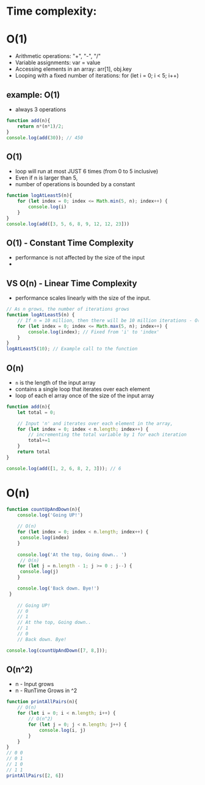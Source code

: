 
# Time complexity: 

# O(1)
- Arithmetic operations: "+", "-", "/"
- Variable assignments: var = value
- Accessing elements in an array: arr[1], obj.key
- Looping with a fixed number of iterations: 
for (let i = 0; i < 5; i++)


## example: O(1)
- always 3 operations 
 
```js
function add(n){
    return n*(n*1)/2;
}
console.log(add(30)); // 450
```

## O(1)
- loop will run at most JUST 6 times (from 0 to 5 inclusive)
- Even if n is larger than 5, 
- number of operations is bounded by a constant

```js
function logAtLeast5(n){
    for (let index = 0; index <= Math.min(5, n); index++) {
        console.log(i)   
    }
}
console.log(add([3, 5, 6, 8, 9, 12, 12, 23]))
```

## O(1) - Constant Time Complexity
 - performance is not affected by the size of the input
 - 
## VS O(n) - Linear Time Complexity
- performance scales linearly with the size of the input.

```js
// As n grows, the number of iterations grows
function logAtLeast5(n) {
    // If n = 10 million, then there will be 10 million iterations - O(n)
    for (let index = 0; index <= Math.max(5, n); index++) {
        console.log(index); // Fixed from 'i' to 'index'
    }
}
logAtLeast5(10); // Example call to the function

```


## O(n)
- `n` is the length of the input array
- contains a single loop that iterates over each element 
- loop of each el array once of the size of the input array

```js
function add(n){
    let total = 0;

    // Input 'n' and iterates over each element in the array, 
    for (let index = 0; index < n.length; index++) {
        // incrementing the total variable by 1 for each iteration
        total+=1
    }
    return total
}

console.log(add([1, 2, 6, 8, 2, 3])); // 6
```



# O(n)

```js
function countUpAndDown(n){
    console.log('Going UP!')
 
    // O(n)
    for (let index = 0; index < n.length; index++) {
     console.log(index)
    }
 
    console.log('At the top, Going down.. ')
     // O(n)
    for (let j = n.length - 1; j >= 0 ; j--) {
     console.log(j)
    }

    console.log('Back down. Bye!')
 }
 
    // Going UP!
    // 0
    // 1
    // At the top, Going down.. 
    // 1
    // 0
    // Back down. Bye!

console.log(countUpAndDown([7, 8,]));

```




## O(n^2)
- n - Input grows 
- n - RunTime Grows in ^2

```js
function printAllPairs(n){
    // O(n)
    for (let i = 0; i < n.length; i++) {
        // O(n^2)
        for (let j = 0; j < n.length; j++) {
            console.log(i, j)   
        } 
    }
}
// 0 0
// 0 1
// 1 0
// 1 1
printAllPairs([2, 6])
```
